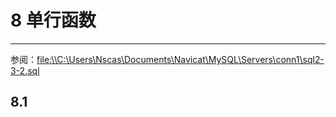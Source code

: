 # 8 单行函数

*****

参阅：<file:\\C:\Users\Nscas\Documents\Navicat\MySQL\Servers\conn1\sql2-3-2.sql>

## 8.1